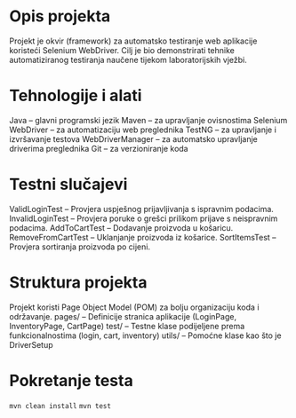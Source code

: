 # Opis projekta

Projekt je okvir (framework) za automatsko testiranje web aplikacije koristeći Selenium WebDriver. Cilj je bio demonstrirati tehnike automatiziranog testiranja naučene tijekom laboratorijskih vježbi.

# Tehnologije i alati

Java – glavni programski jezik
Maven – za upravljanje ovisnostima
Selenium WebDriver – za automatizaciju web preglednika
TestNG – za upravljanje i izvršavanje testova
WebDriverManager – za automatsko upravljanje driverima preglednika
Git – za verzioniranje koda

# Testni slučajevi

ValidLoginTest – Provjera uspješnog prijavljivanja s ispravnim podacima.
InvalidLoginTest – Provjera poruke o grešci prilikom prijave s neispravnim podacima.
AddToCartTest – Dodavanje proizvoda u košaricu.
RemoveFromCartTest – Uklanjanje proizvoda iz košarice.
SortItemsTest – Provjera sortiranja proizvoda po cijeni.

# Struktura projekta

Projekt koristi Page Object Model (POM) za bolju organizaciju koda i održavanje.
pages/ – Definicije stranica aplikacije (LoginPage, InventoryPage, CartPage)
test/ – Testne klase podijeljene prema funkcionalnostima (login, cart, inventory)
utils/ – Pomoćne klase kao što je DriverSetup

# Pokretanje testa

`mvn clean install`
`mvn test`
